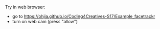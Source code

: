 Try in web browser:

* go to https://ohjia.github.io/Coding4Creatives-S17/Example_facetrackr
* turn on web cam (press "allow")